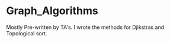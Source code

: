 # Graph_Algorithms
Mostly Pre-written by TA's. I wrote the methods for Djikstras and Topological sort.
